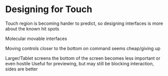 Designing for Touch
===================

Touch region is becoming harder to predict, so designing interfaces is more about the known hit spots

Molecular movable interfaces

Moving controls closer to the bottom on command seems cheap/giving up

Larger/Tablet screens the bottom of the screen becomes less important or even hostile
Useful for previewing, but may still be blocking interaction, sides are better
